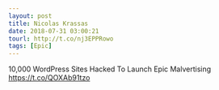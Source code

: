 ```yaml
---
layout: post
title: Nicolas Krassas
date: 2018-07-31 03:00:21
tourl: http://t.co/nj3EPPRowo
tags: [Epic]
---
```

10,000 WordPress Sites Hacked To Launch Epic Malvertising https://t.co/QOXAb91tzo